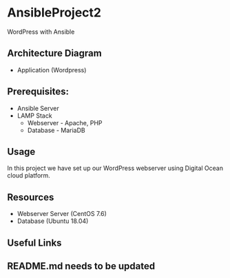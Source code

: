 # AnsibleProject2
WordPress with Ansible

## Architecture Diagram
   - Application (Wordpress)

 ## Prerequisites:
   - Ansible Server
   - LAMP Stack
     - Webserver - Apache, PHP 
     - Database - MariaDB

## Usage

In this project we have set up our WordPress webserver using Digital Ocean cloud platform. 

## Resources
  - Webserver Server (CentOS 7.6)
  - Database (Ubuntu 18.04)

## Useful Links


## README.md needs to be updated
